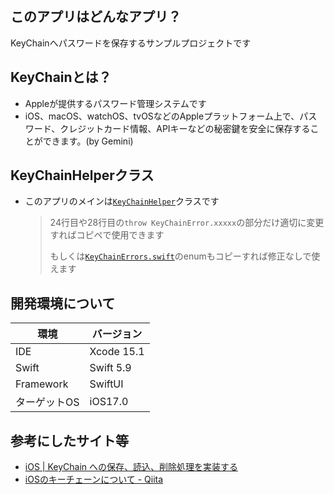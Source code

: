 ## このアプリはどんなアプリ？
KeyChainへパスワードを保存するサンプルプロジェクトです

## KeyChainとは？
- Appleが提供するパスワード管理システムです
- iOS、macOS、watchOS、tvOSなどのAppleプラットフォーム上で、パスワード、クレジットカード情報、APIキーなどの秘密鍵を安全に保存することができます。(by Gemini)

## KeyChainHelperクラス
- このアプリのメインは[`KeyChainHelper`](./KeyChainSample/Model/KeyChainHelper.swift)クラスです
  > 24行目や28行目の`throw KeyChainError.xxxxx`の部分だけ適切に変更すればコピペで使用できます
  > 
  > もしくは[`KeyChainErrors.swift`](./KeyChainSample/Model/KeyChainErrors.swift)のenumもコピーすれば修正なしで使えます

## 開発環境について
| 環境           | バージョン          |
| ------------- | ---------------- |
| IDE           | Xcode 15.1       |
| Swift         | Swift 5.9        |
| Framework     | SwiftUI          |
| ターゲットOS    | iOS17.0          |

## 参考にしたサイト等
- [iOS | KeyChain への保存、読込、削除処理を実装する](https://zenn.dev/u_dai/articles/c90b3c62ef2251)
- [iOSのキーチェーンについて - Qiita](https://qiita.com/sachiko-kame/items/261d42c57207e4b7002a)
